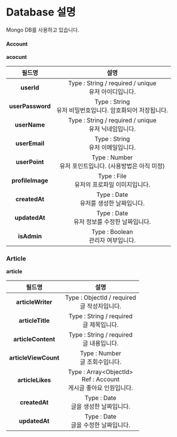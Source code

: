 # Database 설명

Mongo DB를 사용하고 있습니다.

#### Account

**acocunt**

|    **필드명**    |                           **설명**                           |
| :--------------: | :----------------------------------------------------------: |
|    **userId**    |   Type : String / required / unique<br/>유저 아이디입니다.   |
| **userPassword** | Type : String<br/>유저 비밀번호입니다. 암호화되어 저장됩니다. |
|   **userName**   |   Type : String / required / unique<br/>유저 닉네임입니다.   |
|  **userEmail**   |             Type : String<br/>유저 이메일입니다.             |
|  **userPoint**   | Type : Number<br/>유저 포인트입니다. (사용방법은 아직 미정)  |
| **profileImage** |         Type : File<br>유저의 프로파일 이미지입니다.         |
|  **createdAt**   |          Type : Date<br/>유저를 생성한 날짜입니다.           |
|  **updatedAt**   |        Type : Date<br/>유저 정보를 수정한 날짜입니다.        |
|   **isAdmin**    |            Type : Boolean <br/>관리자 여부입니다.            |



### Article

**article**

|      **필드명**      |                           **설명**                           |
| :------------------: | :----------------------------------------------------------: |
|  **articleWriter**   |       Type : ObjectId / required <br/>글 작성자입니다.       |
|   **articleTitle**   |         Type : String / required <br/>글 제목입니다.         |
|  **articleContent**  |         Type : String / required <br/>글 내용입니다.         |
| **articleViewCount** |             Type : Number <br/>글 조회수입니다.              |
|   **articleLikes**   | Type : Array\<ObjectId\> <br/>Ref : Account <br/>게시글 좋아요 인원입니다. |
|    **createdAt**     |           Type : Date<br/>글을 생성한 날짜입니다.            |
|    **updatedAt**     |           Type : Date<br/>글을 수정한 날짜입니다.            |

